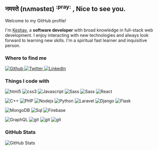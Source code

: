 <h2>नमस्ते (nʌməsteɪ) <sup>:pray:</sup> , Nice to see you.</h2>

<p>Welcome to my GitHub profile!</p>
<p>I'm <a href="https://mekkj98.github.io">Keshav</a>, a <strong>software developer</strong> with broad knowledge in full-stack web development. I enjoy interacting with new technologies and always look forward to learning new skills. I'm a spiritual fast learner and inquisitive person.</p>

<h3>Where to find me</h3>
<p>
  <a href="https://github.com/mekkj98" target="_blank">
    <img alt="Github" src="https://img.shields.io/badge/GitHub-%2312100E.svg?&style=for-the-badge&logo=Github&logoColor=white" />
  </a> 
  <a href="https://twitter.com/mekkj98" target="_blank">
    <img alt="Twitter" src="https://img.shields.io/badge/twitter-%231DA1F2.svg?&style=for-the-badge&logo=twitter&logoColor=white" />
  </a>
  <a href="https://www.linkedin.com/in/mekkj98" target="_blank">
    <img alt="LinkedIn" src="https://img.shields.io/badge/linkedin-%230077B5.svg?&style=for-the-badge&logo=linkedin&logoColor=white" />
  </a>
</p>
<h3>Things I code with</h3>
<p>
  <img alt="html5" src="https://img.shields.io/badge/-HTML5-E34F26?style=flat-square&logo=html5&logoColor=white" />
  <img alt="css3" src="https://img.shields.io/badge/-CSS3-E34F26?style=flat-square&logo=CSS3&logoColor=white" />
  <img alt="Javascript" src="https://img.shields.io/badge/-JavaScript-E34F26?style=flat-square&logo=Javascript&logoColor=white" />
  <img alt="Sass" src="https://img.shields.io/badge/-Sass-CC6699?style=flat-square&logo=sass&logoColor=white" />
  <img alt="Sass" src="https://img.shields.io/badge/-Bootstrap-7952b3?style=flat-square&logo=bootstrap&logoColor=white" />
  <img alt="React" src="https://img.shields.io/badge/-React-20232a?style=flat-square&logo=react&logoColor=white" />
</p>

<p>
  <img alt="C++" src="https://img.shields.io/badge/C++-0077cc?style=flat-square&logo=C&logoColor=white" />
  <img alt="PHP" src="https://img.shields.io/badge/PHP-4F5B93?style=flat-square&logo=PHP&logoColor=white" />
  <img alt="Nodejs" src="https://img.shields.io/badge/Nodejs-43853d?style=flat-square&logo=Node.js&logoColor=white" />
  <img alt="Python" src="https://img.shields.io/badge/Python-2b5b84?style=flat-square&logo=Python&logoColor=white" />
  <img alt="Laravel" src="https://img.shields.io/badge/Laravel-ff2d20?style=flat-square&logo=Laravel&logoColor=white" />
  <img alt="Django" src="https://img.shields.io/badge/Django-0C3C26?style=flat-square&logo=Django&logoColor=white" />
  <img alt="Flask" src="https://img.shields.io/badge/Flask-ddd?style=flat-square&logo=Flask&logoColor=black" />
</p>
<p>
  <img alt="MongoDB" src="https://img.shields.io/badge/-MongoDB-13aa52?style=flat-square&logo=mongodb&logoColor=white" />
  <img alt="Sql" src="https://img.shields.io/badge/SQL-E34F26?style=flat-square&logo=Mysql&logoColor=white" />
  <img alt="Firebase" src="https://img.shields.io/badge/Firebase-FFA611?style=flat-square&logo=Firebase&logoColor=white" />
</p>
<p>
  <img alt="GraphQL" src="https://img.shields.io/badge/-GraphQL-E10098?style=flat-square&logo=graphql&logoColor=white" />
  <img alt="git" src="https://img.shields.io/badge/-Git-F05032?style=flat-square&logo=git&logoColor=white" />
  <img alt="git" src="https://img.shields.io/badge/-Linux-185886?style=flat-square&logo=linux&logoColor=white" />
  <img alt="git" src="https://img.shields.io/badge/-VsCode-185886?style=flat-square&logo=VsCode&logoColor=white" />
</p>

<h3>GitHub Stats</h3>
<img src="https://github-readme-stats.vercel.app/api?username=mekkj98&amp;show_icons=true" alt="GitHub Stats">
